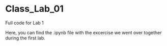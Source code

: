 # Class_Lab_01
Full code for Lab 1


Here, you can find the .ipynb file with the excercise we went over together during the first lab.
